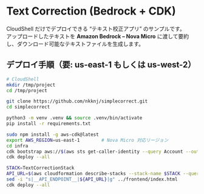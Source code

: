 # Text Correction (Bedrock + CDK)

CloudShell だけでデプロイできる “テキスト校正アプリ” のサンプルです。  
アップロードしたテキストを **Amazon Bedrock – Nova Micro** に渡して要約し、ダウンロード可能なテキストファイルを生成します。

## デプロイ手順（要: us-east-1 もしくは us-west-2）

```bash
# CloudShell
mkdir /tmp/project
cd /tmp/project

git clone https://github.com/nkknj/simplecorrect.git
cd simplecorrect

python3 -m venv .venv && source .venv/bin/activate
pip install -r requirements.txt

sudo npm install -g aws-cdk@latest
export AWS_REGION=us-east-1        # Nova Micro 対応リージョン
cd infra
cdk bootstrap aws://$(aws sts get-caller-identity --query Account --output text)/$AWS_REGION
cdk deploy --all

STACK=TextCorrectionStack
API_URL=$(aws cloudformation describe-stacks --stack-name $STACK --query "Stacks[0].Outputs[?OutputKey=='ApiEndpoint'].OutputValue" --output text)
sed -i "s|__API_ENDPOINT__|${API_URL}|g" ../frontend/index.html
cdk deploy --all
